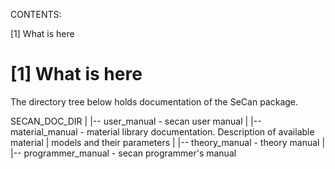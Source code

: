 CONTENTS:

[1]   What is here




[1] What is here
==============================================================================
The directory tree below holds documentation of the SeCan package.  

SECAN_DOC_DIR
|
|-- user_manual        - secan user manual
|
|-- material_manual    - material library documentation. Description of available material 
|                        models and their parameters 
|
|-- theory_manual      - theory manual
|
|-- programmer_manual  - secan programmer's manual 
